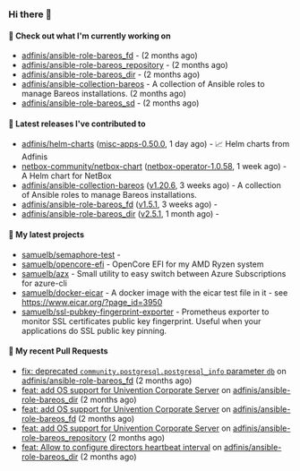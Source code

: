 ### Hi there 👋

#### 👷 Check out what I'm currently working on

- [adfinis/ansible-role-bareos_fd](https://github.com/adfinis/ansible-role-bareos_fd) -  (2 months ago)
- [adfinis/ansible-role-bareos_repository](https://github.com/adfinis/ansible-role-bareos_repository) -  (2 months ago)
- [adfinis/ansible-role-bareos_dir](https://github.com/adfinis/ansible-role-bareos_dir) -  (2 months ago)
- [adfinis/ansible-collection-bareos](https://github.com/adfinis/ansible-collection-bareos) - A collection of Ansible roles to manage Bareos installations. (2 months ago)
- [adfinis/ansible-role-bareos_sd](https://github.com/adfinis/ansible-role-bareos_sd) -  (2 months ago)

#### 🔭 Latest releases I've contributed to

- [adfinis/helm-charts](https://github.com/adfinis/helm-charts) ([misc-apps-0.50.0](https://github.com/adfinis/helm-charts/releases/tag/misc-apps-0.50.0), 1 day ago) - 📈 Helm charts from Adfinis
- [netbox-community/netbox-chart](https://github.com/netbox-community/netbox-chart) ([netbox-operator-1.0.58](https://github.com/netbox-community/netbox-chart/releases/tag/netbox-operator-1.0.58), 1 week ago) - A Helm chart for NetBox
- [adfinis/ansible-collection-bareos](https://github.com/adfinis/ansible-collection-bareos) ([v1.20.6](https://github.com/adfinis/ansible-collection-bareos/releases/tag/v1.20.6), 3 weeks ago) - A collection of Ansible roles to manage Bareos installations.
- [adfinis/ansible-role-bareos_fd](https://github.com/adfinis/ansible-role-bareos_fd) ([v1.5.1](https://github.com/adfinis/ansible-role-bareos_fd/releases/tag/v1.5.1), 3 weeks ago) - 
- [adfinis/ansible-role-bareos_dir](https://github.com/adfinis/ansible-role-bareos_dir) ([v2.5.1](https://github.com/adfinis/ansible-role-bareos_dir/releases/tag/v2.5.1), 1 month ago) - 

#### 🌱 My latest projects

- [samuelb/semaphore-test](https://github.com/samuelb/semaphore-test) - 
- [samuelb/opencore-efi](https://github.com/samuelb/opencore-efi) - OpenCore EFI for my AMD Ryzen system
- [samuelb/azx](https://github.com/samuelb/azx) - Small utility to easy switch between Azure Subscriptions for azure-cli
- [samuelb/docker-eicar](https://github.com/samuelb/docker-eicar) - A docker image with the eicar test file in it - see https://www.eicar.org/?page_id=3950
- [samuelb/ssl-pubkey-fingerprint-exporter](https://github.com/samuelb/ssl-pubkey-fingerprint-exporter) - Prometheus exporter to monitor SSL certificates public key fingerprint. Useful when your applications do SSL public key pinning. 

#### 🔨 My recent Pull Requests

- [fix: deprecated `community.postgresql.postgresql_info` parameter `db`](https://github.com/adfinis/ansible-role-bareos_fd/pull/35) on [adfinis/ansible-role-bareos_fd](https://github.com/adfinis/ansible-role-bareos_fd) (2 months ago)
- [feat: add OS support for Univention Corporate Server](https://github.com/adfinis/ansible-role-bareos_dir/pull/27) on [adfinis/ansible-role-bareos_dir](https://github.com/adfinis/ansible-role-bareos_dir) (2 months ago)
- [feat: add OS support for Univention Corporate Server](https://github.com/adfinis/ansible-role-bareos_fd/pull/34) on [adfinis/ansible-role-bareos_fd](https://github.com/adfinis/ansible-role-bareos_fd) (2 months ago)
- [feat: add OS support for Univention Corporate Server](https://github.com/adfinis/ansible-role-bareos_repository/pull/20) on [adfinis/ansible-role-bareos_repository](https://github.com/adfinis/ansible-role-bareos_repository) (2 months ago)
- [feat: Allow to configure directors heartbeat interval](https://github.com/adfinis/ansible-role-bareos_dir/pull/26) on [adfinis/ansible-role-bareos_dir](https://github.com/adfinis/ansible-role-bareos_dir) (2 months ago)

